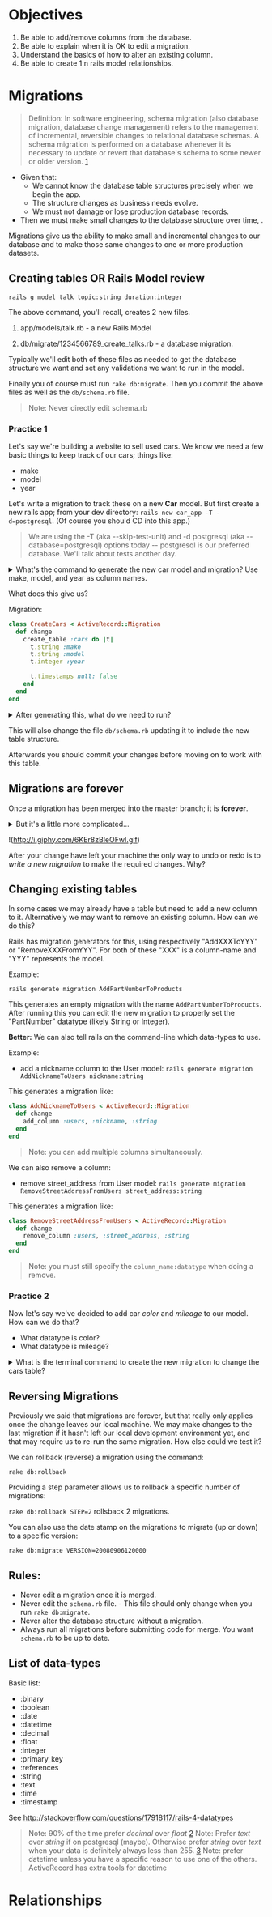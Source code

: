 # Objectives

1. Be able to add/remove columns from the database.
1. Be able to explain when it is OK to edit a migration.
1. Understand the basics of how to alter an existing column.
1. Be able to create 1:n rails model relationships.



# Migrations

> Definition: In software engineering, schema migration (also database migration, database change management) refers to the management of incremental, reversible changes to relational database schemas. A schema migration is performed on a database whenever it is necessary to update or revert that database's schema to some newer or older version. [1][1]

* Given that:
  * We cannot know the database table structures precisely when we begin the app.
  * The structure changes as business needs evolve.
  * We must not damage or lose production database records.
* Then we must make small changes to the database structure over time, .

Migrations give us the ability to make small and incremental changes to our database and to make those same changes to one or more production datasets.  


## Creating tables OR Rails Model review

```
rails g model talk topic:string duration:integer
```

The above command, you'll recall, creates 2 new files.  

1) app/models/talk.rb - a new Rails Model

1) db/migrate/1234566789_create_talks.rb - a database migration.

Typically we'll edit both of these files as needed to get the database structure we want and set any validations we want to run in the model.

Finally you of course must run `rake db:migrate`.  Then you commit the above files as well as the `db/schema.rb` file.

>Note: Never directly edit schema.rb

### Practice 1

Let's say we're building a website to sell used cars.  We know we need a few basic things to keep track of our cars; things like:
* make
* model
* year

Let's write a migration to track these on a new **Car** model.  But first create a new rails app; from your dev directory: `rails new car_app -T -d=postgresql`.  (Of course you should CD into this app.)
>We are using the -T (aka --skip-test-unit) and -d postgresql (aka --database=postgresql) options today -- postgresql is our preferred database. We'll talk about tests another day.

<details><summary>What's the command to generate the new car model and migration?  Use make, model, and year as column names.</summary>
`rails g model car make:string model:string year:integer`
</details>

What does this give us?

Migration:
```ruby
class CreateCars < ActiveRecord::Migration
  def change
    create_table :cars do |t|
      t.string :make
      t.string :model
      t.integer :year

      t.timestamps null: false
    end
  end
end
```

<details>
<summary>After generating this, what do we need to run?</summary>
`rake db:migrate`
</details>

This will also change the file `db/schema.rb` updating it to include the new table structure.

Afterwards you should commit your changes before moving on to work with this table.

## Migrations are forever

Once a migration has been merged into the master branch; it is **forever**.
<details>
<summary>But it's a little more complicated...</summary>
Above we said that once a migration is merged into master, it is permanent.  But really we need to think about the following:

1. preservation of production data
1. other developers

If your migration is run on any sort of staging or production environment and you don't, in ordinary practice, wipe that database, then that migration is set-in-stone.  Your top concern when writing a migration, is to not do any damage to production data.  Your users will never forgive you if you accidentally delete pictures of fluffy.

If other developers are already working with your migration (perhaps it was merged to a shared feature branch), then it is set-in-stone.  If you were to change your migration now they would have to update their branch to match and be very very certain that they did not accidentally introduce a different variation of your migration.

That being said, if your changes haven't reached anywhere else yet, you could still re-write your migration.
</details>

!(http://i.giphy.com/6KEr8zBleOFwI.gif)

After your change have left your machine the only way to undo or redo is to _write a new migration_ to make the required changes.  Why?  

## Changing existing tables

In some cases we may already have a table but need to add a new column to it.  Alternatively we may want to remove an existing column.  How can we do this?

Rails has migration generators for this, using respectively "AddXXXToYYY" or "RemoveXXXFromYYY".  For both of these "XXX" is a column-name and "YYY" represents the model.  

Example:

`rails generate migration AddPartNumberToProducts`

This generates an empty migration with the name `AddPartNumberToProducts`.  After running this you can edit the new migration to properly set the "PartNumber" datatype (likely String or Integer).

**Better:** We can also tell rails on the command-line which data-types to use.

Example:

* add a nickname column to the User model: `rails generate migration AddNicknameToUsers nickname:string`

This generates a migration like:

```ruby
class AddNicknameToUsers < ActiveRecord::Migration
  def change
    add_column :users, :nickname, :string
  end
end
```

> Note: you can add multiple columns simultaneously.

We can also remove a column:

* remove street_address from User model: `rails generate migration RemoveStreetAddressFromUsers street_address:string`

This generates a migration like:

```rb
class RemoveStreetAddressFromUsers < ActiveRecord::Migration
  def change
    remove_column :users, :street_address, :string
  end
end
```
> Note: you must still specify the `column_name:datatype` when doing a remove.



### Practice 2

Now let's say we've decided to add car _color_ and _mileage_ to our model.  How can we do that?

* What datatype is color?
* What datatype is mileage?

<details>
<summary>What is the terminal command to create the new migration to change the cars table?</summary>
`rails g migration AddColorToCars color:string`
</details>


## Reversing Migrations

Previously we said that migrations are forever, but that really only applies once the change leaves our local machine.  We may make changes to the last migration if it hasn't left our local development environment yet, and that may require us to re-run the same migration.  How else could we test it?

We can rollback (reverse) a migration using the command:

`rake db:rollback`

Providing a step parameter allows us to rollback a specific number of migrations:

`rake db:rollback STEP=2` rollsback 2 migrations.


You can also use the date stamp on the migrations to migrate (up or down) to a specific version:

`rake db:migrate VERSION=20080906120000`


## Rules:

* Never edit a migration once it is merged.
* Never edit the `schema.rb` file.  - This file should only change when you run `rake db:migrate`.
* Never alter the database structure without a migration.
* Always run all migrations before submitting code for merge.  You want `schema.rb` to be up to date.

## List of data-types

Basic list:

* :binary
* :boolean
* :date
* :datetime
* :decimal
* :float
* :integer
* :primary_key
* :references
* :string
* :text
* :time
* :timestamp

See http://stackoverflow.com/questions/17918117/rails-4-datatypes


> Note: 90% of the time prefer *decimal* over *float* [2][2]
> Note: Prefer *text* over *string* if on postgresql (maybe).  Otherwise prefer *string* over *text* when your data is definitely always less than 255.  [3][3]
> Note: prefer datetime unless you have a specific reason to use one of the others.  ActiveRecord has extra tools for datetime






# Relationships





[1]: https://en.wikipedia.org/wiki/Schema_migration
[2]: http://stackoverflow.com/questions/8514167/float-vs-decimal-in-activerecord
[3]: http://stackoverflow.com/questions/3354330/difference-between-string-and-text-in-rails
